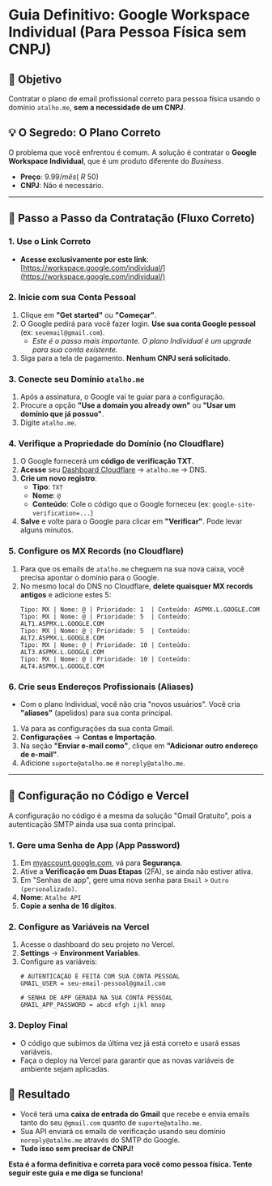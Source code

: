 # Guia Definitivo: Google Workspace Individual (Para Pessoa Física sem CNPJ)

## 🎯 **Objetivo**
Contratar o plano de email profissional correto para pessoa física usando o domínio `atalho.me`, **sem a necessidade de um CNPJ**.

## 💡 **O Segredo: O Plano Correto**
O problema que você enfrentou é comum. A solução é contratar o **Google Workspace Individual**, que é um produto diferente do *Business*.

- **Preço**: $9.99/mês (~R$ 50)
- **CNPJ**: Não é necessário.

---

## 🚀 **Passo a Passo da Contratação (Fluxo Correto)**

### **1. Use o Link Correto**
- **Acesse exclusivamente por este link**: [https://workspace.google.com/individual/](https://workspace.google.com/individual/)

### **2. Inicie com sua Conta Pessoal**
1. Clique em **"Get started"** ou **"Começar"**.
2. O Google pedirá para você fazer login. **Use sua conta Google pessoal** (ex: `seuemail@gmail.com`).
   - *Este é o passo mais importante. O plano Individual é um upgrade para sua conta existente.*
3. Siga para a tela de pagamento. **Nenhum CNPJ será solicitado**.

### **3. Conecte seu Domínio `atalho.me`**
1. Após a assinatura, o Google vai te guiar para a configuração.
2. Procure a opção **"Use a domain you already own"** ou **"Usar um domínio que já possuo"**.
3. Digite `atalho.me`.

### **4. Verifique a Propriedade do Domínio (no Cloudflare)**
1. O Google fornecerá um **código de verificação TXT**.
2. **Acesse** seu [Dashboard Cloudflare](https://dash.cloudflare.com) → `atalho.me` → DNS.
3. **Crie um novo registro**:
   - **Tipo**: `TXT`
   - **Nome**: `@`
   - **Conteúdo**: Cole o código que o Google forneceu (ex: `google-site-verification=...`)
4. **Salve** e volte para o Google para clicar em **"Verificar"**. Pode levar alguns minutos.

### **5. Configure os MX Records (no Cloudflare)**
1. Para que os emails de `atalho.me` cheguem na sua nova caixa, você precisa apontar o domínio para o Google.
2. No mesmo local do DNS no Cloudflare, **delete quaisquer MX records antigos** e adicione estes 5:
   ```
   Tipo: MX | Nome: @ | Prioridade: 1  | Conteúdo: ASPMX.L.GOOGLE.COM
   Tipo: MX | Nome: @ | Prioridade: 5  | Conteúdo: ALT1.ASPMX.L.GOOGLE.COM
   Tipo: MX | Nome: @ | Prioridade: 5  | Conteúdo: ALT2.ASPMX.L.GOOGLE.COM
   Tipo: MX | Nome: @ | Prioridade: 10 | Conteúdo: ALT3.ASPMX.L.GOOGLE.COM
   Tipo: MX | Nome: @ | Prioridade: 10 | Conteúdo: ALT4.ASPMX.L.GOOGLE.COM
   ```

### **6. Crie seus Endereços Profissionais (Aliases)**
- Com o plano Individual, você não cria "novos usuários". Você cria **"aliases"** (apelidos) para sua conta principal.
1. Vá para as configurações da sua conta Gmail.
2. **Configurações** → **Contas e Importação**.
3. Na seção **"Enviar e-mail como"**, clique em **"Adicionar outro endereço de e-mail"**.
4. Adicione `suporte@atalho.me` e `noreply@atalho.me`.

---

## 🔧 **Configuração no Código e Vercel**

A configuração no código é a mesma da solução "Gmail Gratuito", pois a autenticação SMTP ainda usa sua conta principal.

### **1. Gere uma Senha de App (App Password)**
1. Em [myaccount.google.com](https://myaccount.google.com), vá para **Segurança**.
2. Ative a **Verificação em Duas Etapas** (2FA), se ainda não estiver ativa.
3. Em "Senhas de app", gere uma nova senha para `Email` > `Outro (personalizado)`.
4. **Nome**: `Atalho API`
5. **Copie a senha de 16 dígitos**.

### **2. Configure as Variáveis na Vercel**
1. Acesse o dashboard do seu projeto no Vercel.
2. **Settings** → **Environment Variables**.
3. Configure as variáveis:
   ```
   # AUTENTICAÇÃO É FEITA COM SUA CONTA PESSOAL
   GMAIL_USER = seu-email-pessoal@gmail.com

   # SENHA DE APP GERADA NA SUA CONTA PESSOAL
   GMAIL_APP_PASSWORD = abcd efgh ijkl mnop
   ```

### **3. Deploy Final**
- O código que subimos da última vez já está correto e usará essas variáveis.
- Faça o deploy na Vercel para garantir que as novas variáveis de ambiente sejam aplicadas.

## 🎉 **Resultado**
- Você terá uma **caixa de entrada do Gmail** que recebe e envia emails tanto do seu `@gmail.com` quanto de `suporte@atalho.me`.
- Sua API enviará os emails de verificação usando seu domínio `noreply@atalho.me` através do SMTP do Google.
- **Tudo isso sem precisar de CNPJ!**

**Esta é a forma definitiva e correta para você como pessoa física. Tente seguir este guia e me diga se funciona!** 